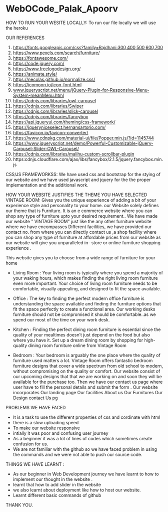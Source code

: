 # WebOCode_Palak_Apoorv

HOW TO RUN YOUR WESITE LOCALLY:
To run our file locally we will use the heroku

OUR REFERENCES
1) https://fonts.googleapis.com/css?family=Rajdhani:300,400,500,600,700
2) https://www.pexels.com/search/furniture/
3) https://fontawesome.com/
4) https://code.jquery.com/
5) https://www.freelogodesign.org/
6) https://animate.style/
7) https://necolas.github.io/normalize.css/
8) https://icomoon.io/icon-font.html
9) www.jqueryscript.net/menu/jQuery-Plugin-for-Responsive-Menu-System-meanMenu.html
10) https://cdnjs.com/libraries/owl-carousel
11) https://cdnjs.com/libraries/Swiper
12) https://cdnjs.com/libraries/slick-carousel
13) https://cdnjs.com/libraries/fancybox
14) https://api.jqueryui.com/theming/css-framework/
15) https://jqueryniceselect.hernansartorio.com/
16) https://favicon.io/favicon-converter/
17) https://www.cdnpkg.com/material-ui/file/Popper.min.js/?id=1145744
18) https://www.jqueryscript.net/demo/Powerful-Customizable-jQuery-Carousel-Slider-OWL-Carousel/
19) https://cdnjs.com/libraries/malihu-custom-scrollbar-plugin
20) https:cdnjs.cloudflare.com/ajax/libs/fancybox/2.1.5/jquery.fancybox.min.js

CSS/JS FRAMEWORKSS:
We have used css and bootstrap for the stying of our website and we have used javascript and jquery for the the proper implementation and the additional work.

HOW YOUR WEBSITE JUSTIFIES THE THEME YOU HAVE  SELECTED
VINTAGE ROOM: Gives you the unique experience of adding a bit of your experience style and personality to your home.
our Website solely defines our theme that is Furniture.  It is an e commerce website where you can shop any type of furniture upto your desired requirement.. We have made our website " VINTAGE  ROOM" just like the any other furniture website where we have encompasses Different facilities, we have provided our contact no. from where you can directly  contact us ,a shop facility where you can shop any type of furniture at affordable prices from our website as our website will give you unparalleled in- store or online furniture shopping experience .

 This website gives you to choose from a wide range of furniture for your home 
- Living Room : Your living room is typically where you spend a majority of your waking hours, which makes finding the right living room furniture even more important. Your choice of living room furniture needs to be comfortable, visually appealing, and designed to fit the space available.

- Office : The key to finding the perfect modern office furniture is understanding the space available and finding the furniture options that fit the space perfectly to create a functional area. Our working desks furniture should not be compromised it should be comfortable..as we spend our most of the time on your work desk.

- Kitchen : Finding the perfect dining room furniture is essential since the quality of your mealtimes doesn’t just depend on the food but also where you have it. Set up a dream dining room by shopping for high-quality dining room furniture online from Vintage Room

- Bedroom : Your bedroom is arguably the one place where the quality of furniture used matters a lot. Vintage Room offers fantastic bedroom furniture designs that cover a wide spectrum from old school to modern, without compromising on the quality or comfort.
Our website consist of our upcoming designs that that we are working on and soon they will be available for the purchase too.
Then we have our contact us page where user have to fill the personal details and submit the form .
Our website incorporates
Our landing page
Our facilities
About us
Our Furnitures
Our Design
contact Us pg


PROBLEMS WE HAVE FACED

- It is a task to use the different properties of css and cordinate with html
- there is a slow uploading speed
- To make our website responsive
- intially it was poor and  confusing user journey
- As a beginner it was a lot of lines of codes which sometimes create confusion for us.
- We are not familiar with the github so we have faced problem in using the commands and we were not able to push our source code.


THINGS WE HAVE LEARNT :
- As our beginner in Web Development journey we have learnt to how to implement our thought in the website .
- learnt that how to add slider in the website 
- we also learnt about deployment like how to host our website.
- Learnt  different basic commands of github

THANK YOU.
